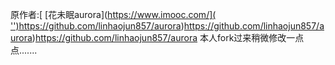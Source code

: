 原作者:[<a></a> [花未眠aurora]([https://www.imooc.com/]( '')](https://github.com/linhaojun857/aurora)https://github.com/linhaojun857/aurora)https://github.com/linhaojun857/aurora)https://github.com/linhaojun857/aurora
本人fork过来稍微修改一点点.......
